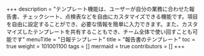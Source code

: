 +++
description = "テンプレート機能は、ユーザーが自分の業務に合わせた報告書、チェックシート、点検表などを自由にカスタマイズできる機能です。項目を自由に設定することができ、必要な情報を簡単に入力できます。また、カスタマイズしたテンプレートを共有することもでき、チーム全体で使い回すことも可能です"
menuTitle = "日報テンプレート"
title = "報告書のテンプレート"
toc = true
weight = 101001100
tags = []
mermaid = true
contributors = []
+++
